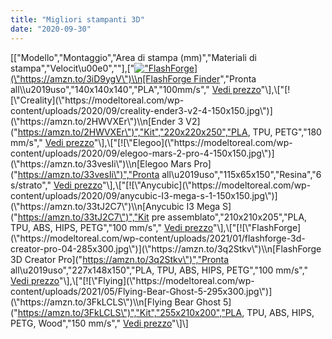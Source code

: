 ```yaml
---
title: "Migliori stampanti 3D"
date: "2020-09-30"
---
```


\[\["Modello","Montaggio","Area di stampa (mm)","Materiali di stampa","Velocit\\u00e0",""\],\["[![\"FlashForge](\"https://modeltoreal.com/wp-content/uploads/2020/09/flash-forge-finder-1-300x291.png\")](\"https://amzn.to/3iD9ygV\")\\n[FlashForge Finder](\"https://amzn.to/3iD9ygV\")","Pronta all\\u2019uso","140x140x140","PLA","100mm/s"," [Vedi prezzo](\"https://amzn.to/3iD9ygV\")"\],\["[![\"Creality](\"https://modeltoreal.com/wp-content/uploads/2020/09/creality-ender3-v2-4-150x150.jpg\")](\"https://amzn.to/2HWVXEr\")\\n[Ender 3 V2](\"https://amzn.to/2HWVXEr\")","Kit","220x220x250","PLA, TPU, PETG","180 mm/s"," [Vedi prezzo](\"https://amzn.to/2HWVXEr\")"\],\["[![\"Elegoo](\"https://modeltoreal.com/wp-content/uploads/2020/09/elegoo-mars-2-pro-4-150x150.jpg\")](\"https://amzn.to/33vesIi\")\\n[Elegoo Mars Pro](\"https://amzn.to/33vesIi\")","Pronta all\\u2019uso","115x65x150","Resina","6 s/strato"," [Vedi prezzo](\"https://amzn.to/33vesIi\")"\],\["[![\"Anycubic](\"https://modeltoreal.com/wp-content/uploads/2020/09/anycubic-I3-mega-s-1-150x150.jpg\")](\"https://amzn.to/33tJ2C7\")\\n[Anycubic I3 Mega S](\"https://amzn.to/33tJ2C7\")","Kit pre assemblato","210x210x205","PLA, TPU, ABS, HIPS, PETG","100 mm/s"," [Vedi prezzo](\"https://amzn.to/33tJ2C7\")"\],\["[![\"FlashForge](\"https://modeltoreal.com/wp-content/uploads/2021/01/flashforge-3d-creator-pro-04-285x300.jpg\")](\"https://amzn.to/3q2Stkv\")\\n[FlashForge 3D Creator Pro](\"https://amzn.to/3q2Stkv\")","Pronta all\\u2019uso","227x148x150","PLA, TPU, ABS, HIPS, PETG","100 mm/s"," [Vedi prezzo](\"https://amzn.to/3q2Stkv\")"\],\["[![\"Flying](\"https://modeltoreal.com/wp-content/uploads/2021/05/Flying-Bear-Ghost-5-295x300.jpg\")](\"https://amzn.to/3FkLCLS\")\\n[Flying Bear Ghost 5](\"https://amzn.to/3FkLCLS\")","Kit","255x210x200","PLA, TPU, ABS, HIPS, PETG, Wood","150 mm/s"," [Vedi prezzo](\"https://amzn.to/3FkLCLS\")"\]\]
